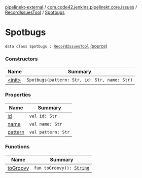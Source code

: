 [pipelinekt-external](../../../index.md) / [com.code42.jenkins.pipelinekt.core.issues](../../index.md) / [RecordIssuesTool](../index.md) / [Spotbugs](./index.md)

# Spotbugs

`data class Spotbugs : `[`RecordIssuesTool`](../index.md) [(source)](https://github.com/code42/pipelinekt/tree/master/core/src/main/kotlin/com/code42/jenkins/pipelinekt/core/issues/RecordIssuesTool.kt#L8)

### Constructors

| Name | Summary |
|---|---|
| [&lt;init&gt;](-init-.md) | `Spotbugs(pattern: Str, id: Str, name: Str)` |

### Properties

| Name | Summary |
|---|---|
| [id](id.md) | `val id: Str` |
| [name](name.md) | `val name: Str` |
| [pattern](pattern.md) | `val pattern: Str` |

### Functions

| Name | Summary |
|---|---|
| [toGroovy](to-groovy.md) | `fun toGroovy(): `[`String`](https://kotlinlang.org/api/latest/jvm/stdlib/kotlin/-string/index.html) |
